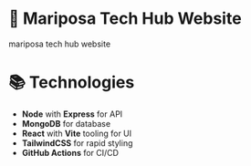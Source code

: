 # 🦋 Mariposa Tech Hub Website
mariposa tech hub website

# 📚 Technologies
- **Node** with **Express** for API
- **MongoDB** for database
- **React** with **Vite** tooling for UI
- **TailwindCSS** for rapid styling
- **GitHub Actions** for CI/CD
